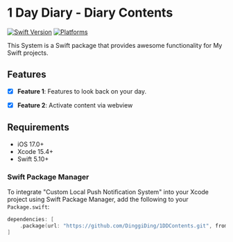 # 1 Day Diary - Diary Contents

[![Swift Version](https://img.shields.io/badge/Swift-5.10-orange.svg)](https://swift.org)
[![Platforms](https://img.shields.io/cocoapods/p/LFAlertController.svg?style=flat)](https://developer.apple.com/ios/)

This System is a Swift package that provides awesome functionality for My Swift projects.

## Features

- [x] **Feature 1**: Features to look back on your day.
- [x] **Feature 2**: Activate content via webview


## Requirements

- iOS 17.0+ 
- Xcode 15.4+
- Swift 5.10+


### Swift Package Manager

To integrate "Custom Local Push Notification System" into your Xcode project using Swift Package Manager, add the following to your `Package.swift`:

```swift
dependencies: [
    .package(url: "https://github.com/DinggiDing/1DDContents.git", from: "1.0.0")
]
